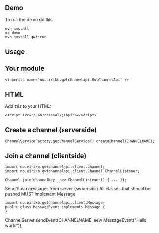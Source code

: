 Demo
-

To run the demo do this:

    mvn install
    cd demo
    mvn install gwt:run

Usage
-

Your module
----

    <inherits name='no.eirikb.gwtchannelapi.GwtChannelApi' />

HTML
----
Add this to your HTML:

    <script src="/_ah/channel/jsapi"></script>

Create a channel (serverside)
----

    ChannelServiceFactory.getChannelService().createChannel(CHANNELNAME);

Join a channel (clientside)
----

    import no.eirikb.gwtchannelapi.client.Channel;
    import no.eirikb.gwtchannelapi.client.Channel.ChannelListener;

    Channel.join(channelKey, new ChannelListener() { ... });

Send/Push messages from server (serverside)
All classes that should be pushed MUST implement Message

    import no.eirikb.gwtchannelapi.client.Message;
    public class MessageEvent implements Message {
    }

ChannelServer.sendEvent(CHANNELNAME, new MessageEvent("Hello world"));

